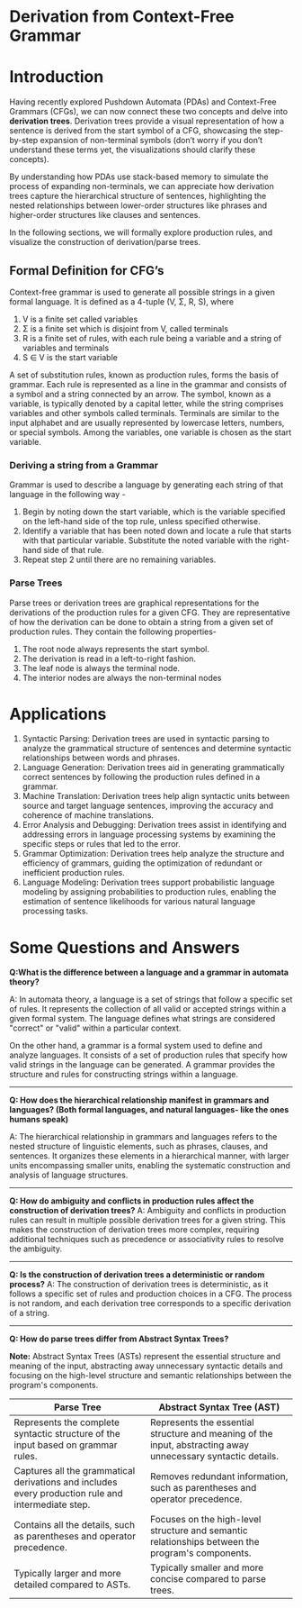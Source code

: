 # Derivation from Context-Free Grammar

# Introduction

Having recently explored Pushdown Automata (PDAs) and Context-Free Grammars (CFGs), we can now connect these two concepts and delve into **derivation trees**. Derivation trees provide a visual representation of how a sentence is derived from the start symbol of a CFG, showcasing the step-by-step expansion of non-terminal symbols (don’t worry if you don’t understand these terms yet, the visualizations should clarify these concepts). 

By understanding how PDAs use stack-based memory to simulate the process of expanding non-terminals, we can appreciate how derivation trees capture the hierarchical structure of sentences, highlighting the nested relationships between lower-order structures like phrases and higher-order structures like clauses and sentences. 

In the following sections, we will formally explore production rules, and visualize the construction of derivation/parse trees.

## Formal Definition for CFG’s

Context-free grammar is used to generate all possible strings in a given formal language. It is defined as a 4-tuple (V, Σ, R, S), where

1. V is a finite set called variables
2. Σ is a finite set which is disjoint from V, called terminals
3. R is a finite set of rules, with each rule being a variable and a string of variables and terminals
4. S ∈ V is the start variable

A set of substitution rules, known as production rules, forms the basis of grammar. Each rule is represented as a line in the grammar and consists of a symbol and a string connected by an arrow. The symbol, known as a variable, is typically denoted by a capital letter, while the string comprises variables and other symbols called terminals. Terminals are similar to the input alphabet and are usually represented by lowercase letters, numbers, or special symbols. Among the variables, one variable is chosen as the start variable.

### Deriving a string from a Grammar

Grammar is used to describe a language by generating each string of that language in the following way - 

1. Begin by noting down the start variable, which is the variable specified on the left-hand side of the top rule, unless specified otherwise.
2. Identify a variable that has been noted down and locate a rule that starts with that particular variable. Substitute the noted variable with the right-hand side of that rule.
3. Repeat step 2 until there are no remaining variables.

### Parse Trees

Parse trees or derivation trees are graphical representations for the derivations of the production rules for a given CFG. They are representative of how the derivation can be done to obtain a string from a given set of production rules. They contain the following properties- 

1. The root node always represents the start symbol.
2. The derivation is read in a left-to-right fashion.
3. The leaf node is always the terminal node.
4. The interior nodes are always the non-terminal nodes

# Applications

1. Syntactic Parsing: Derivation trees are used in syntactic parsing to analyze the grammatical structure of sentences and determine syntactic relationships between words and phrases.
2. Language Generation: Derivation trees aid in generating grammatically correct sentences by following the production rules defined in a grammar.
3. Machine Translation: Derivation trees help align syntactic units between source and target language sentences, improving the accuracy and coherence of machine translations.
4. Error Analysis and Debugging: Derivation trees assist in identifying and addressing errors in language processing systems by examining the specific steps or rules that led to the error.
5. Grammar Optimization: Derivation trees help analyze the structure and efficiency of grammars, guiding the optimization of redundant or inefficient production rules.
6. Language Modeling: Derivation trees support probabilistic language modeling by assigning probabilities to production rules, enabling the estimation of sentence likelihoods for various natural language processing tasks.

# Some Questions and Answers

**Q:What is the difference between a language and a grammar in automata theory?**

A: In automata theory, a language is a set of strings that follow a specific set of rules. It represents the collection of all valid or accepted strings within a given formal system. The language defines what strings are considered "correct" or "valid" within a particular context.

On the other hand, a grammar is a formal system used to define and analyze languages. It consists of a set of production rules that specify how valid strings in the language can be generated. A grammar provides the structure and rules for constructing strings within a language.

---

**Q: How does the hierarchical relationship manifest in grammars and languages? (Both formal languages, and natural languages- like the ones humans speak)**

A: The hierarchical relationship in grammars and languages refers to the nested structure of linguistic elements, such as phrases, clauses, and sentences. It organizes these elements in a hierarchical manner, with larger units encompassing smaller units, enabling the systematic construction and analysis of language structures.

---

**Q: How do ambiguity and conflicts in production rules affect the construction of derivation trees?**
A: Ambiguity and conflicts in production rules can result in multiple possible derivation trees for a given string. This makes the construction of derivation trees more complex, requiring additional techniques such as precedence or associativity rules to resolve the ambiguity.

---

**Q: Is the construction of derivation trees a deterministic or random process?**
A: The construction of derivation trees is deterministic, as it follows a specific set of rules and production choices in a CFG. The process is not random, and each derivation tree corresponds to a specific derivation of a string.

---

**Q: How do parse trees differ from Abstract Syntax Trees?**

**Note:** Abstract Syntax Trees (ASTs) represent the essential structure and meaning of the input, abstracting away unnecessary syntactic details and focusing on the high-level structure and semantic relationships between the program's components.

| Parse Tree | Abstract Syntax Tree (AST) |
| --- | --- |
| Represents the complete syntactic structure of the input based on grammar rules. | Represents the essential structure and meaning of the input, abstracting away unnecessary syntactic details. |
| Captures all the grammatical derivations and includes every production rule and intermediate step. | Removes redundant information, such as parentheses and operator precedence. |
| Contains all the details, such as parentheses and operator precedence. | Focuses on the high-level structure and semantic relationships between the program's components. |
| Typically larger and more detailed compared to ASTs. | Typically smaller and more concise compared to parse trees. |